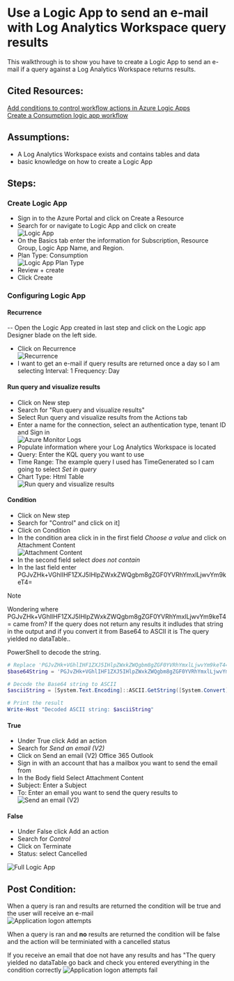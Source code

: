 # Use a Logic App to send an e-mail with Log Analytics Workspace query results

This walkthrough is to show you have to create a Logic App to send an e-mail if a query against a Log Analytics Workspace returns results.

## Cited Resources:
[Add conditions to control workflow actions in Azure Logic Apps](https://learn.microsoft.com/en-us/azure/logic-apps/logic-apps-control-flow-conditional-statement?tabs=consumption) <br/>
[Create a Consumption logic app workflow](https://learn.microsoft.com/en-us/azure/logic-apps/tutorial-build-schedule-recurring-logic-app-workflow#create-a-consumption-logic-app-workflow) <br/>

## Assumptions:

- A Log Analytics Workspace exists and contains tables and data
- basic knowledge on how to create a Logic App

## Steps:

### Create Logic App

- Sign in to the Azure Portal and click on Create a Resource
-  Search for or navigate to Logic App and click on create <br/>
  ![Logic App](images/LogicApp-Send-Query-Results-Email-1.png)
- On the Basics tab enter the information for Subscription, Resource Group, Logic App Name, and Region.
- Plan Type: Consumption <br/>
   ![Logic App Plan Type](images/LogicApp-Send-Query-Results-Email-2.png)
- Review + create
- Click Create

### Configuring Logic App

#### Recurrence
-- Open the Logic App created in last step and click on the Logic app Designer blade on the left side.
- Click on Recurrence <br/>
  ![Recurrence](images/LogicApp-Send-Query-Results-Email-3.png)
- I want to get an e-mail if query results are returned once a day so I am selecting Interval: 1 Frequency: Day
#### Run query and visualize results
- Click on New step
- Search for "Run query and visualize results"
- Select Run query and visualize results from the Actions tab
- Enter a name for the connection, select an authentication type, tenant ID and Sign in <br/>
  ![Azure Monitor Logs](images/LogicApp-Send-Query-Results-Email-4.png)
- Populate information where your Log Analytics Workspace is located
- Query: Enter the KQL query you want to use
- Time Range: The example query I used has TimeGenerated so I cam going to select _Set in query_
- Chart Type: Html Table <br/>
  ![Run query and visualize results](images/LogicApp-Send-Query-Results-Email-5.png)
#### Condition
- Click on New step
- Search for "Control" and click on it]
- Click on Condition
- In the condition area click in in the first field _Choose a value_ and click on Attachment Content <br/>
  ![Attachment Content](images/LogicApp-Send-Query-Results-Email-6.png)
- In the second field select _does not contain_
- In the last field enter PGJvZHk+VGhlIHF1ZXJ5IHlpZWxkZWQgbm8gZGF0YVRhYmxlLjwvYm9keT4= 

> [!NOTE]
> Wondering where PGJvZHk+VGhlIHF1ZXJ5IHlpZWxkZWQgbm8gZGF0YVRhYmxlLjwvYm9keT4= came from?
> If the query does not return any results it indludes that string in the output and if you convert it from Base64 to ASCII it is <body>The query yielded no dataTable.</body>.

PowerShell to decode the string.
```powershell
# Replace 'PGJvZHk+VGhlIHF1ZXJ5IHlpZWxkZWQgbm8gZGF0YVRhYmxlLjwvYm9keT4=' with your actual Base64 string
$base64String = 'PGJvZHk+VGhlIHF1ZXJ5IHlpZWxkZWQgbm8gZGF0YVRhYmxlLjwvYm9keT4='

# Decode the Base64 string to ASCII
$asciiString = [System.Text.Encoding]::ASCII.GetString([System.Convert]::FromBase64String($base64String))

# Print the result
Write-Host "Decoded ASCII string: $asciiString"
```

#### True
- Under True click Add an action
- Search for _Send an email (V2)_
- Click on Send an email (V2) Office 365 Outlook
- Sign in with an account that has a mailbox you want to send the email from
- In the Body field Select Attachment Content
- Subject: Enter a Subject
- To: Enter an email you want to send the query results to <br/>
  ![Send an email (V2)](images/LogicApp-Send-Query-Results-Email-7.png)
#### False
- Under False click Add an action
- Search for _Control_
- Click on Terminate
- Status: select Cancelled

![Full Logic App](images/LogicApp-Send-Query-Results-Email-8.png)

## Post Condition:
When a query is ran and results are returned the condition will be true and the user will receive an e-mail <br/>
![Application logon attempts](images/LogicApp-Send-Query-Results-Email-9.png)

When a query is ran and **no** results are returned the condition will be false and the action will be terminiated with a cancelled status

If you receive an email that doe not have any results and has "The query yielded no dataTable go back and check you entered everything in the condition correctly
![Application logon attempts fail](images/LogicApp-Send-Query-Results-Email-10.png)


